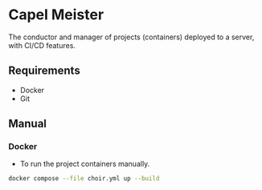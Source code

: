 # Capel Meister

The conductor and manager of projects (containers) deployed to a server, with CI/CD features.

## Requirements

- Docker
- Git

## Manual

### Docker

- To run the project containers manually.

```bash
docker compose --file choir.yml up --build
```

